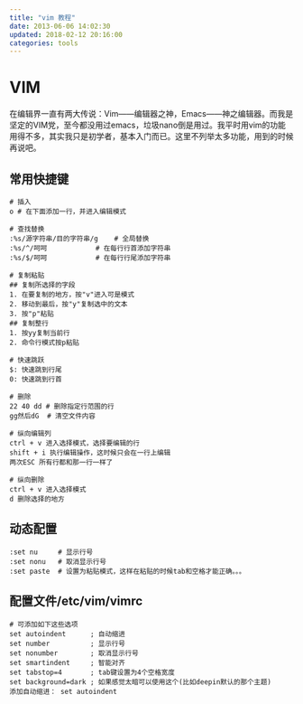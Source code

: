 ```yaml
---
title: "vim 教程"
date: 2013-06-06 14:02:30
updated: 2018-02-12 20:16:00
categories: tools
---
```

# VIM
在编辑界一直有两大传说：Vim——编辑器之神，Emacs——神之编辑器。而我是坚定的VIM党，至今都没用过emacs，垃圾nano倒是用过。我平时用vim的功能用得不多，其实我只是初学者，基本入门而已。这里不列举太多功能，用到的时候再说吧。

## 常用快捷键

```shell
# 插入
o # 在下面添加一行，并进入编辑模式

# 查找替换
:%s/源字符串/目的字符串/g    # 全局替换
:%s/^/呵呵			# 在每行行首添加字符串
:%s/$/呵呵			# 在每行行尾添加字符串

# 复制粘贴
## 复制所选择的字段
1. 在要复制的地方，按"v"进入可是模式
2. 移动到最后，按"y"复制选中的文本
3. 按"p"粘贴
## 复制整行
1. 按yy复制当前行
2. 命令行模式按p粘贴

# 快速跳跃
$: 快速跳到行尾
0: 快速跳到行首

# 删除
22 40 dd # 删除指定行范围的行
gg然后dG  # 清空文件内容

# 纵向编辑列
ctrl + v 进入选择模式，选择要编辑的行
shift + i 执行编辑操作，这时候只会在一行上编辑
两次ESC 所有行都和那一行一样了

# 纵向删除
ctrl + v 进入选择模式
d 删除选择的地方
```

## 动态配置

```shell
:set nu		# 显示行号
:set nonu	# 取消显示行号
:set paste	# 设置为粘贴模式，这样在粘贴的时候tab和空格才能正确。。。
```

## 配置文件/etc/vim/vimrc

    # 可添加如下这些选项
    set autoindent      ; 自动缩进
    set number          ; 显示行号
    set nonumber		; 取消显示行号
    set smartindent     ; 智能对齐
    set tabstop=4       ; tab键设置为4个空格宽度
    set background=dark ; 如果感觉太暗可以使用这个(比如deepin默认的那个主题)
    添加自动缩进： set autoindent
